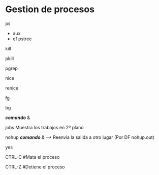 # Gestion de procesos

ps
  - aux
  - ef
pstree 

kill

pkill

pgrep

nice

renice

fg

bg

**_comando_** &

jobs Muestra los trabajos en 2º plano

nohup **_comando_** & --> Reenvia la salida a otro lugar (Por DF nohup.out)

yes

CTRL-C #Mata el proceso

CTRL-Z #Detiene el proceso
